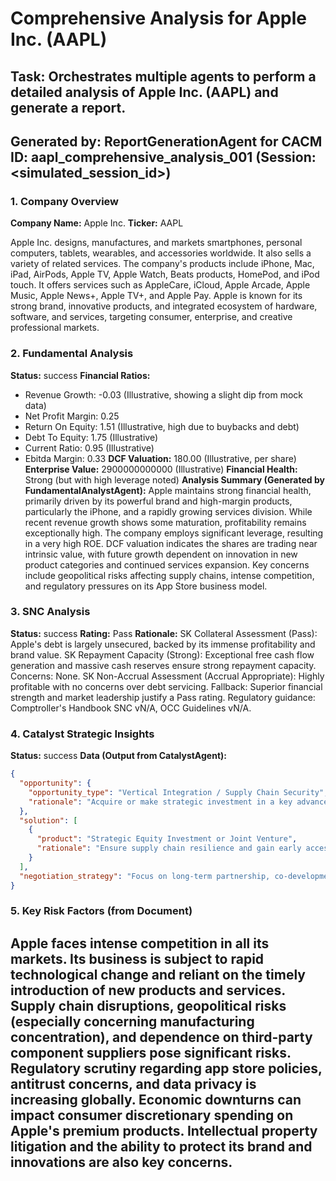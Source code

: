 # Comprehensive Analysis for Apple Inc. (AAPL)

## Task: Orchestrates multiple agents to perform a detailed analysis of Apple Inc. (AAPL) and generate a report.
Generated by: ReportGenerationAgent for CACM ID: aapl_comprehensive_analysis_001 (Session: <simulated_session_id>)
---

### 1. Company Overview
**Company Name:** Apple Inc.
**Ticker:** AAPL

Apple Inc. designs, manufactures, and markets smartphones, personal computers, tablets, wearables, and accessories worldwide. It also sells a variety of related services. The company's products include iPhone, Mac, iPad, AirPods, Apple TV, Apple Watch, Beats products, HomePod, and iPod touch. It offers services such as AppleCare, iCloud, Apple Arcade, Apple Music, Apple News+, Apple TV+, and Apple Pay. Apple is known for its strong brand, innovative products, and integrated ecosystem of hardware, software, and services, targeting consumer, enterprise, and creative professional markets.

### 2. Fundamental Analysis
**Status:** success
**Financial Ratios:**
- Revenue Growth: -0.03 (Illustrative, showing a slight dip from mock data)
- Net Profit Margin: 0.25
- Return On Equity: 1.51 (Illustrative, high due to buybacks and debt)
- Debt To Equity: 1.75 (Illustrative)
- Current Ratio: 0.95 (Illustrative)
- Ebitda Margin: 0.33
**DCF Valuation:** 180.00 (Illustrative, per share)
**Enterprise Value:** 2900000000000 (Illustrative)
**Financial Health:** Strong (but with high leverage noted)
**Analysis Summary (Generated by FundamentalAnalystAgent):**
Apple maintains strong financial health, primarily driven by its powerful brand and high-margin products, particularly the iPhone, and a rapidly growing services division. While recent revenue growth shows some maturation, profitability remains exceptionally high. The company employs significant leverage, resulting in a very high ROE. DCF valuation indicates the shares are trading near intrinsic value, with future growth dependent on innovation in new product categories and continued services expansion. Key concerns include geopolitical risks affecting supply chains, intense competition, and regulatory pressures on its App Store business model.

### 3. SNC Analysis
**Status:** success
**Rating:** Pass
**Rationale:**
SK Collateral Assessment (Pass): Apple's debt is largely unsecured, backed by its immense profitability and brand value. SK Repayment Capacity (Strong): Exceptional free cash flow generation and massive cash reserves ensure strong repayment capacity. Concerns: None. SK Non-Accrual Assessment (Accrual Appropriate): Highly profitable with no concerns over debt servicing. Fallback: Superior financial strength and market leadership justify a Pass rating. Regulatory guidance: Comptroller's Handbook SNC vN/A, OCC Guidelines vN/A.

### 4. Catalyst Strategic Insights
**Status:** success
**Data (Output from CatalystAgent):**
```json
{
  "opportunity": {
    "opportunity_type": "Vertical Integration / Supply Chain Security",
    "rationale": "Acquire or make strategic investment in a key advanced semiconductor packaging company to secure long-term supply and innovation for future devices."
  },
  "solution": [
    {
      "product": "Strategic Equity Investment or Joint Venture",
      "rationale": "Ensure supply chain resilience and gain early access to next-gen chip technologies."
    }
  ],
  "negotiation_strategy": "Focus on long-term partnership, co-development, and shared risk/reward."
}
```

### 5. Key Risk Factors (from Document)
Apple faces intense competition in all its markets. Its business is subject to rapid technological change and reliant on the timely introduction of new products and services. Supply chain disruptions, geopolitical risks (especially concerning manufacturing concentration), and dependence on third-party component suppliers pose significant risks. Regulatory scrutiny regarding app store policies, antitrust concerns, and data privacy is increasing globally. Economic downturns can impact consumer discretionary spending on Apple's premium products. Intellectual property litigation and the ability to protect its brand and innovations are also key concerns.
---
